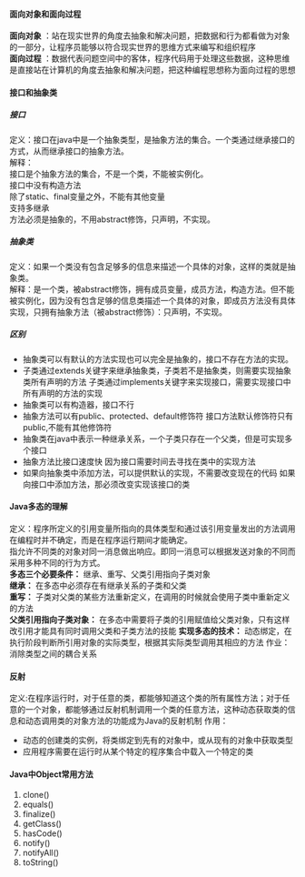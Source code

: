 #### 面向对象和面向过程

**面向对象** ：站在现实世界的角度去抽象和解决问题，把数据和行为都看做为对象的一部分，让程序员能够以符合现实世界的思维方式来编写和组织程序  
**面向过程** ：数据代表问题空间中的客体，程序代码用于处理这些数据，这种思维是直接站在计算机的角度去抽象和解决问题，把这种编程思想称为面向过程的思想

#### 接口和抽象类

##### 接口

定义：接口在java中是一个抽象类型，是抽象方法的集合。一个类通过继承接口的方式，从而继承接口的抽象方法。  
解释：  
接口是个抽象方法的集合，不是一个类，不能被实例化。  
接口中没有构造方法  
除了static、final变量之外，不能有其他变量  
支持多继承  
方法必须是抽象的，不用abstract修饰，只声明，不实现。

##### 抽象类

定义：如果一个类没有包含足够多的信息来描述一个具体的对象，这样的类就是抽象类。   
解释：是一个类，被abstract修饰，拥有成员变量，成员方法，构造方法。但不能被实例化，因为没有包含足够的信息类描述一个具体的对象，即成员方法没有具体实现，只拥有抽象方法（被abstract修饰）：只声明，不实现。

##### 区别

- 抽象类可以有默认的方法实现也可以完全是抽象的，接口不存在方法的实现。
- 子类通过extends关键字来继承抽象类，子类若不是抽象类，则需要实现抽象类所有声明的方法
  子类通过implements关键字来实现接口，需要实现接口中所有声明的方法的实现
- 抽象类可以有构造器，接口不行
- 抽象方法可以有public、protected、default修饰符
  接口方法默认修饰符只有public,不能有其他修饰符
- 抽象类在java中表示一种继承关系，一个子类只存在一个父类，但是可实现多个接口
- 抽象方法比接口速度快
  因为接口需要时间去寻找在类中的实现方法
- 如果向抽象类中添加方法，可以提供默认的实现，不需要改变现在的代码
  如果向接口中添加方法，那必须改变实现该接口的类

#### Java多态的理解

定义：程序所定义的引用变量所指向的具体类型和通过该引用变量发出的方法调用在编程时并不确定，而是在程序运行期间才能确定。  
指允许不同类的对象对同一消息做出响应。即同一消息可以根据发送对象的不同而采用多种不同的行为方式。  
**多态三个必要条件：** 继承、重写、父类引用指向子类对象  
**继承：** 在多态中必须存在有继承关系的子类和父类  
**重写：** 子类对父类的某些方法重新定义，在调用的时候就会使用子类中重新定义的方法  
**父类引用指向子类对象：** 在多态中需要将子类的引用赋值给父类对象，只有这样改引用才能具有同时调用父类和子类方法的技能
**实现多态的技术：** 动态绑定，在执行阶段判断所引用对象的实际类型，根据其实际类型调用其相应的方法
作业：消除类型之间的耦合关系

#### 反射

定义:在程序运行时，对于任意的类，都能够知道这个类的所有属性方法；对于任意的一个对象，都能够通过反射机制调用一个类的任意方法，这种动态获取类的信息和动态调用类的对象方法的功能成为Java的反射机制
作用：

- 动态的创建类的实例，将类绑定到先有的对象中，或从现有的对象中获取类型
- 应用程序需要在运行时从某个特定的程序集合中载入一个特定的类

#### Java中Object常用方法

1. clone()
2. equals()
3. finalize()
4. getClass()
5. hasCode()
6. notify()
7. notifyAll()
8. toString()

